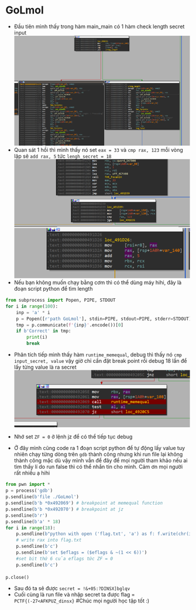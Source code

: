 # GoLmol
- Đầu tiên mình thấy trong hàm main_main có 1 hàm check length secret input
![example](wrong_length.png)
- Quan sát 1 hồi thì mình thấy nó set `eax = 33` và `cmp rax, 123` mỗi vòng lặp sẽ `add rax, 5` tức `lengh_secret = 18`
![example](length1.png)
![example](length2.png)
- Nếu bạn không muốn chạy bằng cơm thì có thể dùng máy hihi, đây là đoạn script python để tìm length
```python
from subprocess import Popen, PIPE, STDOUT
for i in range(100):
    inp = 'a' * i
    p = Popen([r'path GoLmol'], stdin=PIPE, stdout=PIPE, stderr=STDOUT)
    tmp = p.communicate(f'{inp}'.encode())[0]
    if b'Correct' in tmp:
        print(i)
        break
```
- Phân tích tiếp mình thấy hàm `runtime_memequal`, debug thì thấy nó `cmp input_secret, value` vậy giờ chỉ cần đặt break point rồi debug 18 lần để lấy từng value là ra secret
![example](runtime_memequal.png)
- Nhớ set `ZF = 0` ở lệnh jz để có thể tiếp tục debug 

- Ở đây mình cũng code ra 1 đoạn script python để tự động lấy value tuy nhiên chạy từng dòng trên `gdb` thành công nhưng khi run file lại không thành công mặc dù vậy mình vẫn để đây để mọi người tham khảo nếu ai tìm thấy lí do run false thì có thể nhắn tin cho mình. Cảm ơn mọi người rất nhiều ạ hihi
```python
from pwn import *
p = process('gdb')
p.sendline(b'file ./GoLmol')
p.sendline(b'b *0x492069') # breakpoint at memequal function
p.sendline(b'b *0x492070') # breakpoint at jz
p.sendline(b'r')
p.sendline(b'a' * 18)
for i in range(18):
    p.sendline(b"python with open ('flag.txt', 'a') as f: f.write(chr(int(gdb.parse_and_eval('*$rax'))))") 
    # write rax into flag.txt 
    p.sendline(b'c')
    p.sendline(b'set $eflags = ($eflags & ~(1 << 6))') 
    #set bit thứ 6 của eflags tức ZF = 0
    p.sendline(b'c')

p.close()
```
- Sau đó ta sẽ được `secret = !&+05:?DINSX]bglqv`
- Cuối cùng là run file và nhập secret ta được flag = `PCTF{(-27<AFKPUZ_dinsx}`
#Chúc mọi người học tập tốt :)
